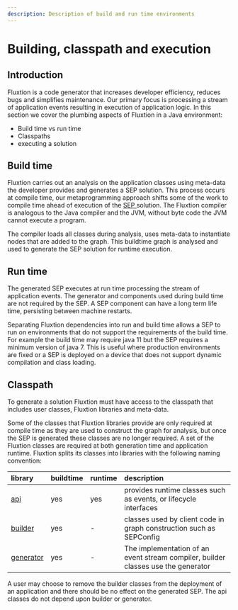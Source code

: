 ```yaml
---
description: Description of build and run time environments
---
```


# Building, classpath and execution

## Introduction

Fluxtion is a code generator that increases developer efficiency, reduces bugs and simplifies maintenance. Our primary focus is processing a stream of application events resulting in execution of application logic. In this section we cover the plumbing aspects of Fluxtion in a Java environment:

* Build time vs run time
* Classpaths
* executing a solution

## Build time 

Fluxtion carries out an analysis on the application classes using meta-data the developer provides and generates a SEP solution. This process occurs at compile time, our metaprogramming approach shifts some of the work to compile time ahead of execution of the [SEP ](developer/static-event-processor/)solution. The Fluxtion compiler is analogous to the Java compiler and the JVM, without byte code the JVM cannot execute a program. 

The compiler loads all classes during analysis, uses meta-data to instantiate nodes that are added to the graph. This buildtime graph is analysed and used to generate the SEP solution for runtime execution.

## Run time

The generated SEP executes at run time processing the stream of application events. The generator and components used during build time are not required by the SEP. A SEP component can have a long term life time, persisting between machine restarts.

Separating Fluxtion dependencies into run and build time allows a SEP to run on environments that do not support the requirements of the build time. For example the build time may require java 11 but the SEP requires a minimum version of java 7. This is useful where production environments are fixed or a SEP is deployed on a device that does not support dynamic compilation and class loading.

## Classpath

To generate a solution Fluxtion must have access to the classpath that includes user classes, Fluxtion libraries and meta-data. 

Some of the classes that Fluxtion libraries provide are only required at compile time as they are used to construct the graph for analysis, but once the SEP is generated these classes are no longer required. A set of the Fluxtion classes are required at both generation time and application runtime. Fluxtion splits its classes into libraries with the following naming convention:

| library  | buildtime | runtime | description |
| :--- | :--- | :--- | :--- |
| [api](https://github.com/v12technology/fluxtion/tree/master/api) | yes | yes | provides runtime classes such as events, or lifecycle interfaces |
| [builder](https://github.com/v12technology/fluxtion/tree/master/builder) | yes | - | classes used by client code in graph construction such as SEPConfig |
| [generator](https://github.com/v12technology/fluxtion/tree/master/generator) | yes | - | The implementation of an event stream compiler, builder classes use the generator |

A user may choose to remove the builder classes from the deployment of an application and there should be no effect on the generated SEP. The api classes do not depend upon builder or generator. 

